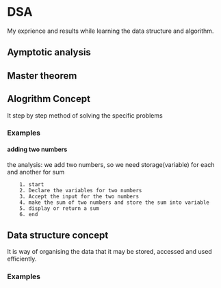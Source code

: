 # DSA

My exprience and results while learning the data structure and algorithm.
## Aymptotic analysis
## Master theorem
## Alogrithm Concept

It step by step method of solving the specific problems

### Examples

#### adding two numbers

the analysis: we add two numbers, so we need storage(variable) for each and another for sum

```algorithm
    1. start
    2. Declare the variables for two numbers
    3. Accept the input for the two numbers
    4. make the sum of two numbers and store the sum into variable
    5. display or return a sum
    6. end
```

## Data structure concept

It is way of organising the data that it may be stored, accessed and used efficiently.

### Examples

####
